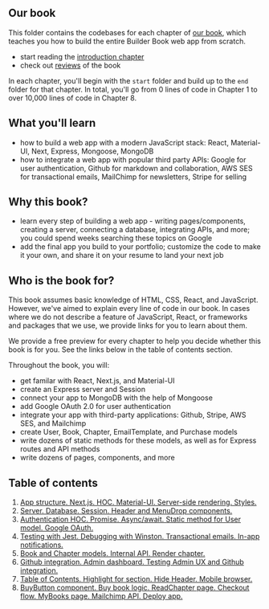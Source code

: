 ## Our book
This folder contains the codebases for each chapter of [our book](https://builderbook.org/book), which teaches you how to build the entire Builder Book web app from scratch.
- start reading the [introduction chapter](https://builderbook.org/books/builder-book/introduction)
- check out [reviews](https://builderbook.org/book-reviews) of the book

In each chapter, you'll begin with the `start` folder and build up to the `end` folder for that chapter. In total, you'll go from 0 lines of code in Chapter 1 to over 10,000 lines of code in Chapter 8.

## What you'll learn
- how to build a web app with a modern JavaScript stack: React, Material-UI, Next, Express, Mongoose, MongoDB
- how to integrate a web app with popular third party APIs: Google for user authentication, Github for markdown and collaboration, AWS SES for transactional emails, MailChimp for newsletters, Stripe for selling

## Why this book?
- learn every step of building a web app - writing pages/components, creating a server, connecting a database, integrating APIs, and more; you could spend weeks searching these topics on Google
- add the final app you build to your portfolio; customize the code to make it your own, and share it on your resume to land your next job

## Who is the book for?
This book assumes basic knowledge of HTML, CSS, React, and JavaScript. However, we've aimed to explain every line of code in our book. In cases where we do not describe a feature of JavaScript, React, or frameworks and packages that we use, we provide links for you to learn about them.

We provide a free preview for every chapter to help you decide whether this book is for you. See the links below in the table of contents section.

Throughout the book, you will:
- get familar with React, Next.js, and Material-UI
- create an Express server and Session
- connect your app to MongoDB with the help of Mongoose
- add Google OAuth 2.0 for user authentication
- integrate your app with third-party applications: Github, Stripe, AWS SES, and Mailchimp
- create User, Book, Chapter, EmailTemplate, and Purchase models
- write dozens of static methods for these models, as well as for Express routes and API methods
- write dozens of pages, components, and more

## Table of contents
1. [App structure. Next.js. HOC. Material-UI. Server-side rendering. Styles.](https://builderbook.org/books/builder-book/app-structure-next-js-hoc-material-ui-server-side-rendering-styles)
2. [Server. Database. Session. Header and MenuDrop components.](https://builderbook.org/books/builder-book/server-database-session-header-and-menudrop-components)
3. [Authentication HOC. Promise. Async/await. Static method for User model. Google OAuth.](https://builderbook.org/books/builder-book/authentication-hoc-promise-async-await-static-method-for-user-model-google-oauth)
4. [Testing with Jest. Debugging with Winston. Transactional emails. In-app notifications.](https://builderbook.org/books/builder-book/testing-with-jest-debugging-with-winston-transactional-emails-in-app-notifications)
5. [Book and Chapter models. Internal API. Render chapter.](https://builderbook.org/books/builder-book/book-and-chapter-models-internal-api-render-chapter)
6. [Github integration. Admin dashboard. Testing Admin UX and Github integration.](https://builderbook.org/books/builder-book/github-integration-admin-dashboard-testing-admin-ux-and-github-integration)
7. [Table of Contents. Highlight for section. Hide Header. Mobile browser.](https://builderbook.org/books/builder-book/table-of-contents-highlight-for-section-hide-header-mobile-browser)
8. [BuyButton component. Buy book logic. ReadChapter page. Checkout flow. MyBooks page. Mailchimp API. Deploy app.](https://builderbook.org/books/builder-book/buybutton-component-buy-book-logic-readchapter-page-checkout-flow-mybooks-page-mailchimp-api-deploy-app)
